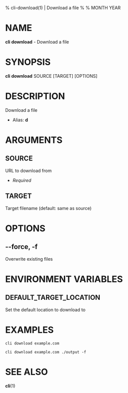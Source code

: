 % cli-download(1) | Download a file
% 
% MONTH YEAR

NAME
==================================================

**cli download** - Download a file

SYNOPSIS
==================================================

**cli download** SOURCE [TARGET] [OPTIONS]

DESCRIPTION
==================================================

Download a file

- Alias: **d**

ARGUMENTS
==================================================

SOURCE
--------------------------------------------------

URL to download from

- *Required*

TARGET
--------------------------------------------------

Target filename (default: same as source)


OPTIONS
==================================================

--force, -f
--------------------------------------------------

Overwrite existing files


ENVIRONMENT VARIABLES
==================================================

DEFAULT_TARGET_LOCATION
--------------------------------------------------

Set the default location to download to


EXAMPLES
==================================================

~~~
cli download example.com

cli download example.com ./output -f

~~~

SEE ALSO
==================================================

**cli**(1)


